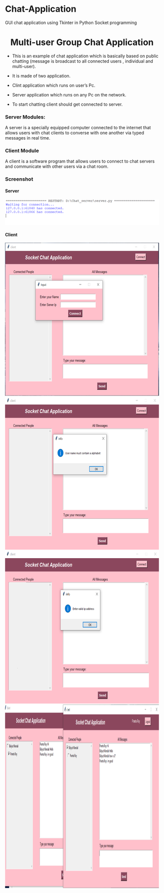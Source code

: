 # Chat-Application
GUI chat application using Tkinter in Python Socket programming
<h1 align="center">Multi-user Group Chat Application</h1>
 <ul>
  <li>
   <p>This is an example of chat application which is basically based on public chatting (message is broadcast to
    all
    connected users , individual and multi-user).</p>
  </li>
  <li>
   <p>It is made of two application.</p>
  </li>
  <li>
   <p>Clint application which runs on user’s Pc.</p>
  </li>
  <li>
   <p>Server application which runs on any Pc on the network.</p>
  </li>
  <li>
   <p>To start chatting client should get connected to server.</p>
  </li>
 </ul>
 <h3>Server Modules:</h3>
 <p>A server is a specially equipped computer connected to the internet that allows users with chat clients to converse
  with
  one another via typed messages in real time.
 </p>
 <h3>Client Module</h3>
 <p>A client is a software program that allows users to connect to chat servers and communicate with other users via a
  chat
  room.</p>
  <h3>Screenshot</h3>
  <h4>Server</h4>
 <img src="./img/server1.PNG" alt="">
   <h4>Client</h4>
 <img src="./img/Client1.PNG" alt="" height="500">
 <img src="./img/Client2.PNG" alt="" height="500">
 <img src="./img/Client3.PNG" alt="" height="500">
 <img src="./img/Client4.PNG" alt="" height="600">
